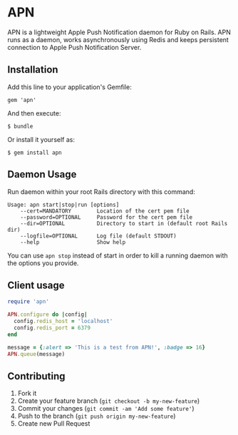 # APN

APN is a lightweight Apple Push Notification daemon for Ruby on Rails. APN runs as a daemon, works asynchronously using Redis and keeps persistent connection to Apple Push Notification Server.

## Installation

Add this line to your application's Gemfile:

    gem 'apn'

And then execute:

    $ bundle

Or install it yourself as:

    $ gem install apn

## Daemon Usage

Run daemon within your root Rails directory with this command:

```
Usage: apn start|stop|run [options]
    --cert=MANDATORY        Location of the cert pem file
    --password=OPTIONAL     Password for the cert pem file
    --dir=OPTIONAL          Directory to start in (default root Rails dir)
    --logfile=OPTIONAL      Log file (default STDOUT)
    --help                  Show help
```

You can use ```apn stop``` instead of start in order to kill a running daemon with the options you provide.

## Client usage

```ruby
require 'apn'

APN.configure do |config|
  config.redis_host = 'localhost'
  config.redis_port = 6379
end

message = {:alert => 'This is a test from APN!', :badge => 16}
APN.queue(message)
```

## Contributing

1. Fork it
2. Create your feature branch (`git checkout -b my-new-feature`)
3. Commit your changes (`git commit -am 'Add some feature'`)
4. Push to the branch (`git push origin my-new-feature`)
5. Create new Pull Request
